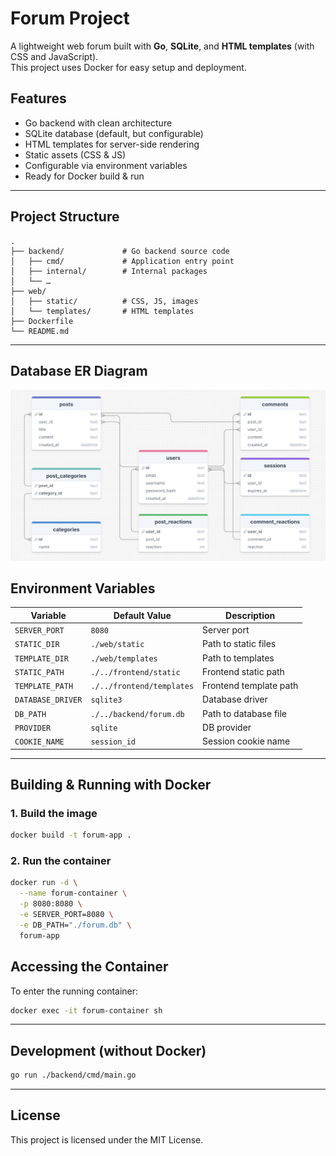 # Forum Project

A lightweight web forum built with **Go**, **SQLite**, and **HTML templates** (with CSS and JavaScript).  
This project uses Docker for easy setup and deployment.

## Features
- Go backend with clean architecture
- SQLite database (default, but configurable)
- HTML templates for server-side rendering
- Static assets (CSS & JS)
- Configurable via environment variables
- Ready for Docker build & run

---

## Project Structure

```
.
├── backend/             # Go backend source code
│   ├── cmd/             # Application entry point
│   ├── internal/        # Internal packages
│   └── …
├── web/
│   ├── static/          # CSS, JS, images
│   └── templates/       # HTML templates
├── Dockerfile
└── README.md
```
---

## Database ER Diagram

![ER Diagram](docs/er-diagram.png)

## Environment Variables

| Variable         | Default Value                | Description |
|------------------|------------------------------|-------------|
| `SERVER_PORT`    | `8080`                       | Server port |
| `STATIC_DIR`     | `./web/static`               | Path to static files |
| `TEMPLATE_DIR`   | `./web/templates`            | Path to templates |
| `STATIC_PATH`    | `./../frontend/static`       | Frontend static path |
| `TEMPLATE_PATH`  | `./../frontend/templates`    | Frontend template path |
| `DATABASE_DRIVER`| `sqlite3`                    | Database driver |
| `DB_PATH`        | `./../backend/forum.db`      | Path to database file |
| `PROVIDER`       | `sqlite`                     | DB provider |
| `COOKIE_NAME`    | `session_id`                 | Session cookie name |

---

## Building & Running with Docker

### 1. Build the image
```bash
docker build -t forum-app .
```

### 2. Run the container
```bash
docker run -d \
  --name forum-container \
  -p 8080:8080 \
  -e SERVER_PORT=8080 \
  -e DB_PATH="./forum.db" \
  forum-app
```

## Accessing the Container

To enter the running container:
```bash
docker exec -it forum-container sh
```

---

## Development (without Docker)
```bash
go run ./backend/cmd/main.go
```

---

## License

This project is licensed under the MIT License.
